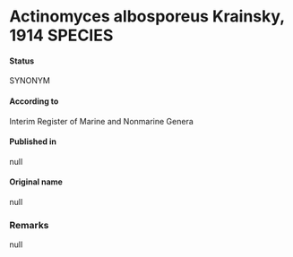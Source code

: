 # Actinomyces albosporeus Krainsky, 1914 SPECIES

#### Status
SYNONYM

#### According to
Interim Register of Marine and Nonmarine Genera

#### Published in
null

#### Original name
null

### Remarks
null
